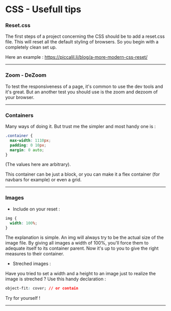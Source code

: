 # CSS - Usefull tips

### Reset.css

The first steps of a project concerning the CSS should be to add a reset.css file.
This will reset all the default styling of browsers. So you begin with a completely clean set up. 

Here an example : https://piccalil.li/blog/a-more-modern-css-reset/


---

### Zoom - DeZoom

To test the responsiveness of a page, it's common to use the dev tools and it's great. But an another test you should use is the zoom and dezoom of your browser. 

---

### Containers

Many ways of doing it. But trust me the simpler and most handy one is :

```css
.container {
  max-width: 1110px;
  padding: 0 10px;
  margin: 0 auto;
}
```

(The values here are arbitrary).

This container can be just a block, or you can make it a flex container (for navbars for example) or even a grid.

---

### Images

- Include on your reset :

```css
img {
  width: 100%;
}
```

The explanation is simple. An img will always try to be the actual size of the image file. By giving all images a width of 100%, you'll force them to adequate itself to its container parent. Now it's up to you to give the right measures to their container.

- Streched images :

Have you tried to set a width and a height to an image just to realize the image is streched ? Use this handy declaration :

```css
object-fit: cover; // or contain
```

Try for yourself !

---
